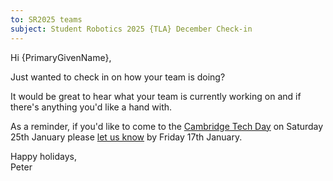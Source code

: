 ```yaml
---
to: SR2025 teams
subject: Student Robotics 2025 {TLA} December Check-in
---
```


Hi {PrimaryGivenName},

Just wanted to check in on how your team is doing?

It would be great to hear what your team is currently working on and if there's
anything you'd like a hand with.

As a reminder, if you'd like to come to the [Cambridge Tech Day][cambridge-tech-day]
on Saturday 25th January please [let us know][tech-day-signup] by Friday 17th January.

Happy holidays,\
Peter

[cambridge-tech-day]: https://studentrobotics.org/events/sr2025/cambridge-tech-day-january/
[tech-day-signup]: https://forms.gle/SpZnqpUAaRbxwy2C9
